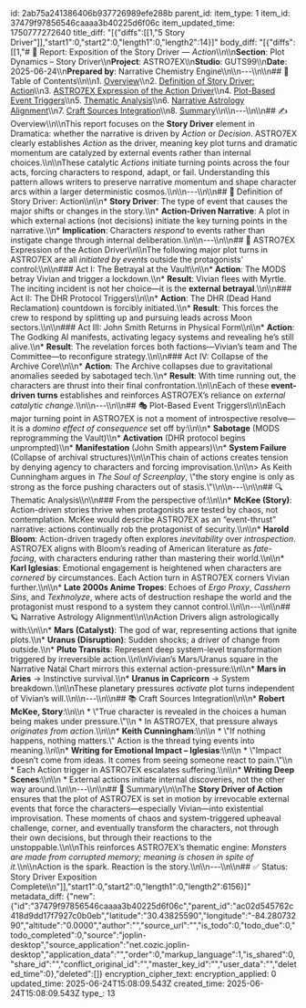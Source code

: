 id: 2ab75a241386406b937726989efe288b
parent_id: 
item_type: 1
item_id: 37479f97856546caaaa3b40225d6f06c
item_updated_time: 1750777272640
title_diff: "[{\"diffs\":[[1,\"5 Story Driver\"]],\"start1\":0,\"start2\":0,\"length1\":0,\"length2\":14}]"
body_diff: "[{\"diffs\":[[1,\"# 📘 Report: Exposition of the Story Driver — *Action*\\\n\\\n**Section**: Plot Dynamics – Story Driver\\\n**Project**: ASTRO7EX\\\n**Studio**: GUTS99\\\n**Date**: 2025-06-24\\\n**Prepared by**: Narrative Chemistry Engine\\\n\\\n---\\\n\\\n## 📓 Table of Contents\\\n\\\n1. [Overview](#overview)\\\n2. [Definition of Story Driver: Action](#definition-of-story-driver-action)\\\n3. [ASTRO7EX Expression of the Action Driver](#astro7ex-expression-of-the-action-driver)\\\n4. [Plot-Based Event Triggers](#plot-based-event-triggers)\\\n5. [Thematic Analysis](#thematic-analysis)\\\n6. [Narrative Astrology Alignment](#narrative-astrology-alignment)\\\n7. [Craft Sources Integration](#craft-sources-integration)\\\n8. [Summary](#summary)\\\n\\\n---\\\n\\\n## ✍️ Overview\\\n\\\nThis report focuses on the **Story Driver** element in Dramatica: whether the narrative is driven by *Action* or *Decision*. ASTRO7EX clearly establishes *Action* as the driver, meaning key plot turns and dramatic momentum are catalyzed by external events rather than internal choices.\\\n\\\nThese catalytic *Actions* initiate turning points across the four acts, forcing characters to respond, adapt, or fail. Understanding this pattern allows writers to preserve narrative momentum and shape character arcs within a larger deterministic cosmos.\\\n\\\n---\\\n\\\n## 🧭 Definition of Story Driver: Action\\\n\\\n* **Story Driver**: The type of event that causes the major shifts or changes in the story.\\\n* **Action-Driven Narrative**: A plot in which external actions (not decisions) initiate the key turning points in the narrative.\\\n* **Implication**: Characters *respond* to events rather than instigate change through internal deliberation.\\\n\\\n---\\\n\\\n## 🚀 ASTRO7EX Expression of the Action Driver\\\n\\\nThe following major plot turns in ASTRO7EX are all *initiated by events* outside the protagonists’ control:\\\n\\\n### Act I: The Betrayal at the Vault\\\n\\\n* **Action**: The MODS betray Vivian and trigger a lockdown.\\\n* **Result**: Vivian flees with Myrtle. The inciting incident is not her choice—it is the **external betrayal**.\\\n\\\n### Act II: The DHR Protocol Triggers\\\n\\\n* **Action**: The DHR (Dead Hand Reclamation) countdown is forcibly initiated.\\\n* **Result**: This forces the crew to respond by splitting up and pursuing leads across Moon sectors.\\\n\\\n### Act III: John Smith Returns in Physical Form\\\n\\\n* **Action**: The Godking AI manifests, activating legacy systems and revealing he’s still alive.\\\n* **Result**: The revelation forces both factions—Vivian’s team and The Committee—to reconfigure strategy.\\\n\\\n### Act IV: Collapse of the Archive Core\\\n\\\n* **Action**: The Archive collapses due to gravitational anomalies seeded by sabotaged tech.\\\n* **Result**: With time running out, the characters are thrust into their final confrontation.\\\n\\\nEach of these **event-driven turns** establishes and reinforces ASTRO7EX’s reliance on *external catalytic change*.\\\n\\\n---\\\n\\\n## 🎭 Plot-Based Event Triggers\\\n\\\nEach major turning point in ASTRO7EX is not a moment of introspective resolve—it is a *domino effect of consequence* set off by:\\\n\\\n* **Sabotage** (MODS reprogramming the Vault)\\\n* **Activation** (DHR protocol begins unprompted)\\\n* **Manifestation** (John Smith appears)\\\n* **System Failure** (Collapse of archival structures)\\\n\\\nThis chain of actions creates tension by denying agency to characters and forcing improvisation.\\\n\\\n> As Keith Cunningham argues in *The Soul of Screenplay*, \\\"the story engine is only as strong as the force pushing characters out of stasis.\\\"\\\n\\\n---\\\n\\\n## 🔍 Thematic Analysis\\\n\\\n### From the perspective of:\\\n\\\n* **McKee (Story)**: Action-driven stories thrive when protagonists are tested by chaos, not contemplation. McKee would describe ASTRO7EX as an “event-thrust” narrative: actions continually rob the protagonist of security.\\\n\\\n* **Harold Bloom**: Action-driven tragedy often explores *inevitability* over *introspection*. ASTRO7EX aligns with Bloom’s reading of American literature as *fate-facing*, with characters enduring rather than mastering their world.\\\n\\\n* **Karl Iglesias**: Emotional engagement is heightened when characters are *cornered* by circumstances. Each Action turn in ASTRO7EX corners Vivian further.\\\n\\\n* **Late 2000s Anime Tropes**: Echoes of *Ergo Proxy*, *Casshern Sins*, and *Texhnolyze*, where acts of destruction reshape the world and the protagonist must respond to a system they cannot control.\\\n\\\n---\\\n\\\n## 🪐 Narrative Astrology Alignment\\\n\\\nAction Drivers align astrologically with:\\\n\\\n* **Mars (Catalyst)**: The god of war, representing actions that ignite plots.\\\n* **Uranus (Disruption)**: Sudden shocks; a driver of change from outside.\\\n* **Pluto Transits**: Represent deep system-level transformation triggered by irreversible action.\\\n\\\nVivian’s Mars/Uranus square in the Narrative Natal Chart mirrors this external action-pressure:\\\n\\\n* **Mars in Aries** → Instinctive survival.\\\n* **Uranus in Capricorn** → System breakdown.\\\n\\\nThese planetary pressures *activate* plot turns independent of Vivian’s will.\\\n\\\n---\\\n\\\n## 📚 Craft Sources Integration\\\n\\\n* **Robert McKee, Story**:\\\n\\\n  * \\\"True character is revealed in the choices a human being makes under pressure.\\\"\\\n  * In ASTRO7EX, that pressure always *originates from action*.\\\n\\\n* **Keith Cunningham**:\\\n\\\n  * \\\"If nothing happens, nothing matters.\\\" Action is the thread tying events into meaning.\\\n\\\n* **Writing for Emotional Impact – Iglesias**:\\\n\\\n  * \\\"Impact doesn’t come from ideas. It comes from seeing someone react to pain.\\\"\\\n  * Each Action trigger in ASTRO7EX escalates suffering.\\\n\\\n* **Writing Deep Scenes**:\\\n\\\n  * External actions initiate internal discoveries, not the other way around.\\\n\\\n---\\\n\\\n## 🎯 Summary\\\n\\\nThe **Story Driver of Action** ensures that the plot of ASTRO7EX is set in motion by irrevocable external events that force the characters—especially Vivian—into existential improvisation. These moments of chaos and system-triggered upheaval challenge, corner, and eventually transform the characters, not through their own decisions, but through their reactions to the unstoppable.\\\n\\\nThis reinforces ASTRO7EX’s thematic engine: *Monsters are made from corrupted memory; meaning is chosen in spite of it.*\\\n\\\nAction is the spark. Reaction is the story.\\\n\\\n---\\\n\\\n## ✅ Status: Story Driver Exposition Complete\\\n\"]],\"start1\":0,\"start2\":0,\"length1\":0,\"length2\":6156}]"
metadata_diff: {"new":{"id":"37479f97856546caaaa3b40225d6f06c","parent_id":"ac02d545762c418d9dd17f7927c0b0eb","latitude":"30.43825590","longitude":"-84.28073290","altitude":"0.0000","author":"","source_url":"","is_todo":0,"todo_due":0,"todo_completed":0,"source":"joplin-desktop","source_application":"net.cozic.joplin-desktop","application_data":"","order":0,"markup_language":1,"is_shared":0,"share_id":"","conflict_original_id":"","master_key_id":"","user_data":"","deleted_time":0},"deleted":[]}
encryption_cipher_text: 
encryption_applied: 0
updated_time: 2025-06-24T15:08:09.543Z
created_time: 2025-06-24T15:08:09.543Z
type_: 13